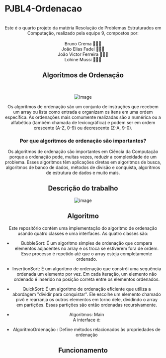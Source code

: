 # PJBL4-Ordenacao


<meta name="viewport" content="width=device-width, initial-scale=1.0, minimum-scale=1.0">

<div align="center">

 <br>
     Este é o quarto projeto da matéria Resolução de Problemas Estruturados em Computação, realizado pela equipe 9, compostos por: <br><br>
     Bruno Crema 👨🏼‍💻 <br>
     João Elias Fadel 👨🏻‍💻 <br>
     João Victor Ferreira 👨🏽‍💻 <br>
     Lohine Mussi 👩🏻‍💻 
     
## Algoritmos de Ordenação 
<br> 

![image](https://github.com/BES-Noite/PJBL4--Ordena-o/assets/91105011/0aff1257-5f62-402c-afa9-07f70ffb0f79)


Os algoritmos de ordenação são um conjunto de instruções que recebem um array ou lista como entrada e organizam os itens em uma ordem específica. As ordenações mais comumente realizadas são a numérica ou a alfabética (também chamada de lexicográfica) e podem ser em ordem crescente (A-Z, 0-9) ou decrescente (Z-A, 9-0). <br>

### Por que algoritmos de ordenação são importantes?
Os algoritmos de ordenação são importantes em Ciência da Computação porque a ordenação pode, muitas vezes, reduzir a complexidade de um problema. Esses algoritmos têm aplicações diretas em algoritmos de busca, algoritmos de banco de dados, métodos de divisão e conquista, algoritmos de estrutura de dados e muito mais.

## Descrição do trabalho 
![image](https://github.com/BES-Noite/PJBL4--Ordena-o/assets/91105011/2311128d-d4bc-4d89-9c42-4ca56d2ca34b)

## Algoritmo 
Este repositório contém uma implementação do algoritmo de ordenação usando quatro classes e uma interfaces. As quatro classes são:

* BubbleSort: É um algoritmo simples de ordenação que compara elementos adjacentes no array e os troca se estiverem fora de ordem. Esse processo é repetido até que o array esteja completamente ordenado. <br>
* InsertionSort: É um algoritmo de ordenação que constrói uma sequência ordenada um elemento por vez. Em cada iteração, um elemento não ordenado é inserido na posição correta entre os elementos ordenados.<br>
* QuickSort:  É um algoritmo de ordenação eficiente que utiliza a abordagem "dividir para conquistar". Ele escolhe um elemento chamado pivô e rearranja os outros elementos em torno dele, dividindo o array em partições. Essas partições são então ordenadas recursivamente.  <br>
* Algoritmos: Main <br>
  A interface é: <br>

* AlgoritmoOrdenação : Define métodos relacionados às propriedades de ordenação <br>
## Funcionamento 








